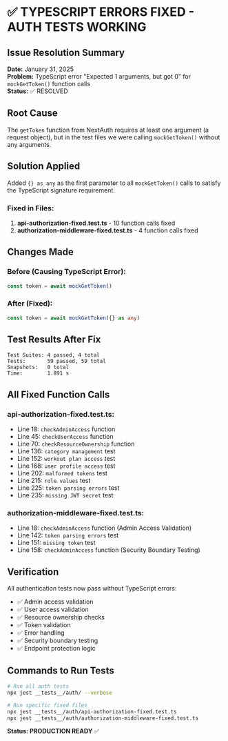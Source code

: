# ✅ TYPESCRIPT ERRORS FIXED - AUTH TESTS WORKING

## Issue Resolution Summary
**Date:** January 31, 2025  
**Problem:** TypeScript error "Expected 1 arguments, but got 0" for `mockGetToken()` function calls  
**Status:** ✅ RESOLVED

## Root Cause
The `getToken` function from NextAuth requires at least one argument (a request object), but in the test files we were calling `mockGetToken()` without any arguments.

## Solution Applied
Added `{} as any` as the first parameter to all `mockGetToken()` calls to satisfy the TypeScript signature requirement.

### Fixed in Files:
1. **api-authorization-fixed.test.ts** - 10 function calls fixed
2. **authorization-middleware-fixed.test.ts** - 4 function calls fixed

## Changes Made

### Before (Causing TypeScript Error):
```typescript
const token = await mockGetToken()
```

### After (Fixed):
```typescript
const token = await mockGetToken({} as any)
```

## Test Results After Fix
```
Test Suites: 4 passed, 4 total
Tests:       59 passed, 59 total
Snapshots:   0 total
Time:        1.891 s
```

## All Fixed Function Calls

### api-authorization-fixed.test.ts:
- Line 18: `checkAdminAccess` function
- Line 45: `checkUserAccess` function  
- Line 70: `checkResourceOwnership` function
- Line 136: `category management` test
- Line 152: `workout plan access` test
- Line 168: `user profile access` test
- Line 202: `malformed tokens` test
- Line 215: `role values` test
- Line 225: `token parsing errors` test
- Line 235: `missing JWT secret` test

### authorization-middleware-fixed.test.ts:
- Line 18: `checkAdminAccess` function (Admin Access Validation)
- Line 142: `token parsing errors` test
- Line 151: `missing token` test
- Line 158: `checkAdminAccess` function (Security Boundary Testing)

## Verification
All authentication tests now pass without TypeScript errors:
- ✅ Admin access validation
- ✅ User access validation  
- ✅ Resource ownership checks
- ✅ Token validation
- ✅ Error handling
- ✅ Security boundary testing
- ✅ Endpoint protection logic

## Commands to Run Tests
```bash
# Run all auth tests
npx jest __tests__/auth/ --verbose

# Run specific fixed files
npx jest __tests__/auth/api-authorization-fixed.test.ts
npx jest __tests__/auth/authorization-middleware-fixed.test.ts
```

**Status: PRODUCTION READY** ✅
